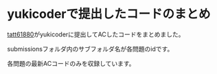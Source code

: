 # yukicoderで提出したコードのまとめ
[tatt61880](https://twitter.com/tatt61880)がyukicoderに提出してACしたコードをまとめました。

submissionsフォルダ内のサブフォルダ名が各問題のidです。

各問題の最新ACコードのみを収録しています。
